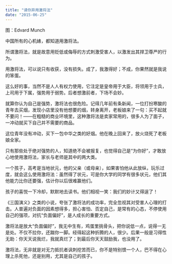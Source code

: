 ```yaml
---
title: "请你弃用激将法"
date: "2015-06-25"
---
```


图：Edvard Munch

中国所有的心机婊，都知道用激将法。

所谓激将法，就是故意用贬低或侮辱的方式刺激受害人，以激发出其捍卫尊严的行为。

用激将法，可以说只有收获，没有损失。成了，我激得好；不成，你果然就是我说的笨蛋。

这么好的事，当然不是人人有权力使用，它注定是皇帝用于大臣，将领用于士兵，上司用于下属，强势用于弱势。后者想激前者，下场不会妙。

就算你认为自己是强势，激将法也很危险。记得几年前有条新闻，一位打扮寒酸的青年去买烟，发现小店里没有他想要的烟，转身离开，老板娘来了一句：买不起就不要问！——在粗糙的商业环境里，这种激将法是卖家常用的，很多人为了面子，一冲动就买下自己并不需要的商品。

这位青年没有冲动，买下一包中华之类的好烟。他在晚上回来了，放火烧死了老板娘全家。

只有那些处于绝对强势的人，知道绝不会被报复，也觉得自己是“为你好”，才敢放心地使用激将法，家长与老师是其中的两大类。

一个孩子，高考是当地状元，他的父亲（或母亲），如果害怕他从此放纵，玩乐过度，就会这么使用激将法：虽然得了状元，可是你大学的同学有很多状元，他们其他能力比你还要强，估计你以后很难赢他们。

孩子的喜悦一下冷却，默默地去读书。他们相视一笑：我们的妙计又得逞了！

《三国演义》之类的小说，夸张了激将法的成功率，完全忽视其对受害人心理的打击。人普遍对负面的因素想得多，担心害怕、否定自己，是常有的心态，不停使用自己的强项，对抗“负面偏好”，是人成长的重要方式。

激将法是放大“负面偏好”，我无中生有，鸡蛋里挑骨头，把你说低一点，说得一无是处。不仅不拉你，还踹你一脚。经得起这种折腾的人，很少。后果一般是习得性无助：你天天说我烂，我就真烂了；到最后你天天鼓励我，也没用了。

激将法，无非就是对无力抵抗者讽刺挖苦而已，你不是特别恨一个人，巴不得在心理上杀死他，还是别用，尤其是自己的孩子。
